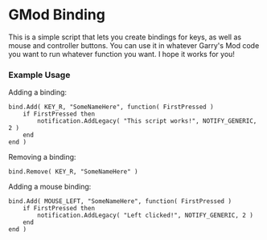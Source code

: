 # GMod Binding
This is a simple script that lets you create bindings for keys, as well as mouse and controller buttons. You can use it in whatever Garry's Mod code you want to run whatever function you want. I hope it works for you!

### Example Usage
Adding a binding:
```
bind.Add( KEY_R, "SomeNameHere", function( FirstPressed )
    if FirstPressed then
        notification.AddLegacy( "This script works!", NOTIFY_GENERIC, 2 )
    end
end )
```
Removing a binding:
```
bind.Remove( KEY_R, "SomeNameHere" )
```
Adding a mouse binding:
```
bind.Add( MOUSE_LEFT, "SomeNameHere", function( FirstPressed )
    if FirstPressed then
        notification.AddLegacy( "Left clicked!", NOTIFY_GENERIC, 2 )
    end
end )
```
